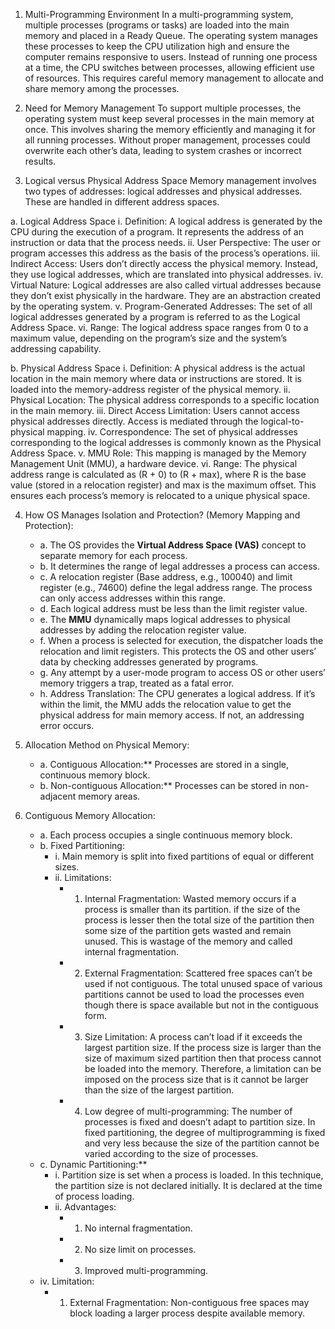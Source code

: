 1. Multi-Programming Environment
   In a multi-programming system, multiple processes (programs or tasks) are loaded into the main memory and placed in a Ready Queue. 
   The operating system manages these processes to keep the CPU utilization high and ensure the computer remains responsive to users. 
   Instead of running one process at a time, the CPU switches between processes, allowing efficient use of resources. This requires 
   careful memory management to allocate and share memory among the processes.

2. Need for Memory Management
   To support multiple processes, the operating system must keep several processes in the main memory at once. This involves sharing 
   the memory efficiently and managing it for all running processes. Without proper management, processes could overwrite each other’s 
   data, leading to system crashes or incorrect results.

3. Logical versus Physical Address Space
   Memory management involves two types of addresses: logical addresses and physical addresses. These are handled in different address spaces.

 a. Logical Address Space
  i. Definition: A logical address is generated by the CPU during the execution of a program. It represents the address of an instruction 
      or data that the process needs.
  ii. User Perspective: The user or program accesses this address as the basis of the process’s operations.
  iii. Indirect Access: Users don’t directly access the physical memory. Instead, they use logical addresses, which are translated into 
      physical addresses.
  iv. Virtual Nature: Logical addresses are also called virtual addresses because they don’t exist physically in the hardware. 
      They are an abstraction created by the operating system.
  v. Program-Generated Addresses: The set of all logical addresses generated by a program is referred to as the Logical Address Space.
  vi. Range: The logical address space ranges from 0 to a maximum value, depending on the program’s size and the system’s addressing capability.

 b. Physical Address Space
  i. Definition: A physical address is the actual location in the main memory where data or instructions are stored. It is loaded into the 
     memory-address register of the physical memory.
  ii. Physical Location: The physical address corresponds to a specific location in the main memory.
  iii. Direct Access Limitation: Users cannot access physical addresses directly. Access is mediated through the logical-to-physical mapping.
  iv. Correspondence: The set of physical addresses corresponding to the logical addresses is commonly known as the Physical Address Space.
  v. MMU Role: This mapping is managed by the Memory Management Unit (MMU), a hardware device.
  vi. Range: The physical address range is calculated as (R + 0) to (R + max), where R is the base value (stored in a relocation register) 
     and max is the maximum offset. This ensures each process’s memory is relocated to a unique physical space.

4. How OS Manages Isolation and Protection? (Memory Mapping and Protection):
   - a. The OS provides the **Virtual Address Space (VAS)** concept to separate memory for each process.
   - b. It determines the range of legal addresses a process can access.
   - c. A relocation register (Base address, e.g., 100040) and limit register (e.g., 74600) define the legal address range. 
        The process can only access addresses within this range.
   - d. Each logical address must be less than the limit register value.
   - e. The **MMU** dynamically maps logical addresses to physical addresses by adding the relocation register value.
   - f. When a process is selected for execution, the dispatcher loads the relocation and limit registers. This protects the OS and 
        other users’ data by checking addresses generated by programs.
   - g. Any attempt by a user-mode program to access OS or other users’ memory triggers a trap, treated as a fatal error.
   - h. Address Translation: The CPU generates a logical address. If it’s within the limit, the MMU adds the relocation value 
        to get the physical address for main memory access. If not, an addressing error occurs.

5. Allocation Method on Physical Memory:
   - a. Contiguous Allocation:** Processes are stored in a single, continuous memory block.
   - b. Non-contiguous Allocation:** Processes can be stored in non-adjacent memory areas.

6. Contiguous Memory Allocation:
   - a. Each process occupies a single continuous memory block.
   - b. Fixed Partitioning:
     - i. Main memory is split into fixed partitions of equal or different sizes.
     - ii. Limitations:
       - 1. Internal Fragmentation: Wasted memory occurs if a process is smaller than its partition.
            if the size of the process is lesser then the total size of the partition then some size of the partition gets wasted and remain unused. This is                    wastage of the memory and called internal fragmentation. 
       - 2. External Fragmentation: Scattered free spaces can’t be used if not contiguous.
             The total unused space of various partitions cannot be used to load the processes even though there is space available but not in the contiguous form. 
       - 3. Size Limitation: A process can’t load if it exceeds the largest partition size.
            If the process size is larger than the size of maximum sized partition then that process cannot be loaded into the memory. Therefore, a limitation can              be imposed on the process size that is it cannot be larger than the size of the largest partition.
       - 4. Low degree of multi-programming: The number of processes is fixed and doesn’t adapt to partition size.
            In fixed partitioning, the degree of multiprogramming is fixed and very less because the size of the partition cannot be varied according to the size               of processes. 
    - c. Dynamic Partitioning:**
      - i. Partition size is set when a process is loaded. In this technique, the partition size is not declared initially. It is declared at the time of process              loading. 
      - ii. Advantages:
        - 1. No internal fragmentation.
        - 2. No size limit on processes.
        - 3. Improved multi-programming.
     - iv. Limitation:
       - 1. External Fragmentation: Non-contiguous free spaces may block loading a larger process despite available memory.




